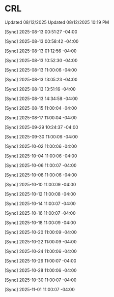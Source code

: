 # CRL
Updated 08/12/2025
Updated 08/12/2025 10:19 PM

[Sync] 2025-08-13 00:51:27 -04:00

[Sync] 2025-08-13 00:58:42 -04:00

[Sync] 2025-08-13 01:12:56 -04:00

[Sync] 2025-08-13 10:52:30 -04:00

[Sync] 2025-08-13 11:00:06 -04:00

[Sync] 2025-08-13 13:05:23 -04:00

[Sync] 2025-08-13 13:51:16 -04:00

[Sync] 2025-08-13 14:34:58 -04:00

[Sync] 2025-08-15 11:00:04 -04:00

[Sync] 2025-08-17 11:00:04 -04:00

[Sync] 2025-09-29 10:24:37 -04:00

[Sync] 2025-09-30 11:00:06 -04:00

[Sync] 2025-10-02 11:00:06 -04:00

[Sync] 2025-10-04 11:00:06 -04:00

[Sync] 2025-10-06 11:00:07 -04:00

[Sync] 2025-10-08 11:00:06 -04:00

[Sync] 2025-10-10 11:00:09 -04:00

[Sync] 2025-10-12 11:00:08 -04:00

[Sync] 2025-10-14 11:00:07 -04:00

[Sync] 2025-10-16 11:00:07 -04:00

[Sync] 2025-10-18 11:00:09 -04:00

[Sync] 2025-10-20 11:00:09 -04:00

[Sync] 2025-10-22 11:00:09 -04:00

[Sync] 2025-10-24 11:00:06 -04:00

[Sync] 2025-10-26 11:00:07 -04:00

[Sync] 2025-10-28 11:00:06 -04:00

[Sync] 2025-10-30 11:00:07 -04:00

[Sync] 2025-11-01 11:00:07 -04:00
